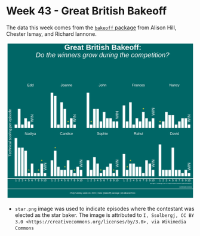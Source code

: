 # Week 43 - Great British Bakeoff

The data this week comes from the [`bakeoff` package](https://bakeoff.netlify.app/) from Alison Hill, Chester Ismay, and Richard Iannone.


![](TidyTuesday-2022-Week43.png)



* `star.png` image was used to indicate episodes where the contestant was elected as the star baker. The image is attributed to `I, Ssolbergj, CC BY 3.0 <https://creativecommons.org/licenses/by/3.0>, via Wikimedia Commons`